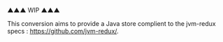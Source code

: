 ▲▲▲ WIP ▲▲▲

This conversion aims to provide a Java store complient to the jvm-redux specs : https://github.com/jvm-redux/.
